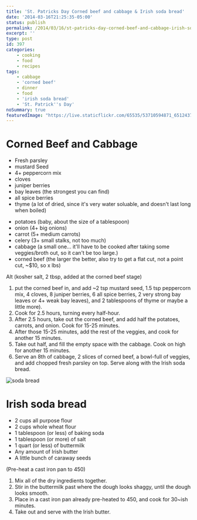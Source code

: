 ```yaml
---
title: 'St. Patricks Day Corned beef and cabbage & Irish soda bread'
date: '2014-03-16T21:25:35-05:00'
status: publish
permalink: /2014/03/16/st-patricks-day-corned-beef-and-cabbage-irish-soda-bread
excerpt: ''
type: post
id: 397
categories:
    - cooking
    - food
    - recipes
tags:
    - cabbage
    - 'corned beef'
    - dinner
    - food
    - 'irish soda bread'
    - 'St. Patrick''s Day'
noSummary: true
featuredImage: "https://live.staticflickr.com/65535/53710594871_651243773c_o.jpg"
---
```

# Corned Beef and Cabbage

- Fresh parsley
- mustard Seed
- 4+ peppercorn mix
- cloves
- juniper berries
- bay leaves (the strongest you can find)
- all spice berries
- thyme (a lot of dried, since it's very water soluable, and doesn't last long when boiled)


* potatoes (baby, about the size of a tablespoon)
* onion (4+ big onions)
* carrot (5+ medium carrots)
* celery (3+ small stalks, not too much)
* cabbage (a small one... it'll have to be cooked after taking some veggies/broth out, so it can't be too large.)
* corned beef (the larger the better, also try to get a flat cut, not a point cut, ~$10, so x lbs)

Alt (kosher salt, 2 tbsp, added at the corned beef stage)

1. put the corned beef in, and add ~2 tsp mustard seed, 1.5 tsp peppercorn mix, 4 cloves, 8 juniper berries, 6 all spice berries, 2 very strong bay leaves or 4+ weak bay leaves), and 2 tablespoons of thyme or maybe a little more).
2. Cook for 2.5 hours, turning every half-hour.
3. After 2.5 hours, take out the corned beef, and add half the potatoes, carrots, and onion. Cook for 15-25 minutes.
4. After those 15-25 minutes, add the rest of the veggies, and cook for another 15 minutes.
5. Take out half, and fill the empty space with the cabbage. Cook on high for another 15 minutes.
6. Serve an 8th of cabbage, 2 slices of corned beef, a bowl-full of veggies, and add chopped fresh parsley on top.  Serve along with the Irish soda bread.

![soda bread](https://live.staticflickr.com/65535/32852496747_04f1e7ef92_b_d.jpg)

# Irish soda bread

- 2 cups all purpose flour
- 2 cups whole wheat flour
- 1 tablespoon (or less) of baking soda
- 1 tablespoon (or more) of salt
- 1 quart (or less) of buttermilk
- Any amount of Irish butter
- A little bunch of caraway seeds

(Pre-heat a cast iron pan to 450)

1. Mix all of the dry ingredients together.
2. Stir in the buttermilk past where the dough looks shaggy, until the dough looks smooth.
3. Place in a cast iron pan already pre-heated to 450, and cook for 30~ish minutes.
4. Take out and serve with the Irish butter.